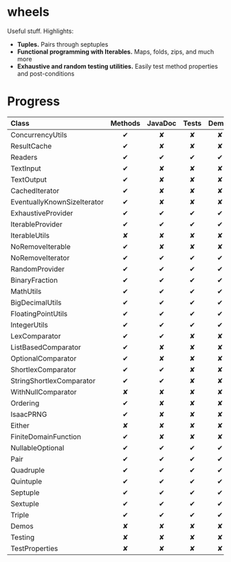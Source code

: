 wheels
======

Useful stuff. Highlights:
* <b>Tuples.</b> Pairs through septuples
* <b>Functional programming with Iterables.</b> Maps, folds, zips, and much more
* <b>Exhaustive and random testing utilities.</b> Easily test method properties and post-conditions 

Progress
========

| Class                       | Methods | JavaDoc | Tests | Demos | Properties |
|:--------------------------- |:-------:|:-------:|:-----:|:-----:|:----------:|
| ConcurrencyUtils            | ✔       | ✘       | ✘     | ✘     | ✘          |
| ResultCache                 | ✔       | ✘       | ✘     | ✘     | ✘          |
| Readers                     | ✔       | ✔       | ✔     | ✔     | ✔          |
| TextInput                   | ✔       | ✘       | ✘     | ✘     | ✘          |
| TextOutput                  | ✔       | ✘       | ✘     | ✘     | ✘          |
| CachedIterator              | ✔       | ✘       | ✘     | ✘     | ✘          |
| EventuallyKnownSizeIterator | ✔       | ✘       | ✘     | ✘     | ✘          |
| ExhaustiveProvider          | ✔       | ✔       | ✔     | ✔     | ✔          |
| IterableProvider            | ✔       | ✔       | ✔     | ✔     | ✔          |
| IterableUtils               | ✘       | ✘       | ✘     | ✘     | ✘          |
| NoRemoveIterable            | ✔       | ✘       | ✘     | ✘     | ✘          |
| NoRemoveIterator            | ✔       | ✔       | ✔     | ✔     | ✔          |
| RandomProvider              | ✔       | ✔       | ✔     | ✔     | ✔          |
| BinaryFraction              | ✔       | ✔       | ✔     | ✔     | ✔          |
| MathUtils                   | ✔       | ✔       | ✔     | ✔     | ✔          |
| BigDecimalUtils             | ✔       | ✔       | ✔     | ✔     | ✔          |
| FloatingPointUtils          | ✔       | ✔       | ✔     | ✔     | ✔          |
| IntegerUtils                | ✔       | ✔       | ✔     | ✔     | ✔          |
| LexComparator               | ✔       | ✔       | ✘     | ✘     | ✘          |
| ListBasedComparator         | ✔       | ✘       | ✘     | ✘     | ✘          |
| OptionalComparator          | ✔       | ✘       | ✘     | ✘     | ✘          |
| ShortlexComparator          | ✔       | ✔       | ✘     | ✘     | ✘          |
| StringShortlexComparator    | ✔       | ✔       | ✘     | ✘     | ✘          |
| WithNullComparator          | ✘       | ✘       | ✘     | ✘     | ✘          |
| Ordering                    | ✔       | ✘       | ✘     | ✘     | ✘          |
| IsaacPRNG                   | ✔       | ✘       | ✘     | ✘     | ✘          |
| Either                      | ✘       | ✘       | ✘     | ✘     | ✘          |
| FiniteDomainFunction        | ✔       | ✘       | ✘     | ✘     | ✘          |
| NullableOptional            | ✔       | ✔       | ✔     | ✔     | ✔          |
| Pair                        | ✔       | ✔       | ✔     | ✔     | ✔          |
| Quadruple                   | ✔       | ✔       | ✔     | ✔     | ✔          |
| Quintuple                   | ✔       | ✔       | ✔     | ✔     | ✔          |
| Septuple                    | ✔       | ✔       | ✔     | ✔     | ✔          |
| Sextuple                    | ✔       | ✔       | ✔     | ✔     | ✔          |
| Triple                      | ✔       | ✔       | ✔     | ✔     | ✔          |
| Demos                       | ✘       | ✘       | ✘     | ✘     | ✘          |
| Testing                     | ✘       | ✘       | ✘     | ✘     | ✘          |
| TestProperties              | ✘       | ✘       | ✘     | ✘     | ✘          |
